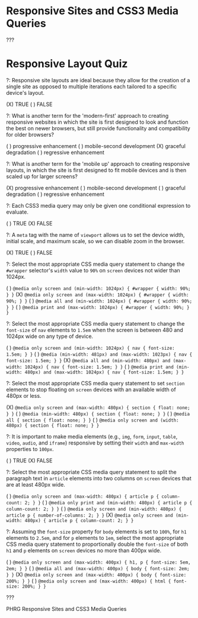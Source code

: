 # Responsive Sites and CSS3 Media Queries

???

# Responsive Layout Quiz

?: Responsive site layouts are ideal because they allow for the creation of a single site as opposed to multiple iterations each tailored to a specific device's layout.

(X) TRUE
( ) FALSE

?: What is another term for the 'modern-first' approach to creating responsive websites in which the site is first designed to look and function the best on newer browsers, but still provide functionality and compatibility for older browsers?

( ) progressive enhancement
( ) mobile-second development
(X) graceful degradation
( ) regressive enhancement

?: What is another term for the 'mobile up' approach to creating responsive layouts, in which the site is first designed to fit mobile devices and is then scaled up for larger screens?

(X) progressive enhancement
( ) mobile-second development
( ) graceful degradation
( ) regressive enhancement

?: Each CSS3 media query may only be given one conditional expression to evaluate.

( ) TRUE
(X) FALSE

?: A `meta` tag with the name of `viewport` allows us to set the device width, initial scale, and maximum scale, so we can disable zoom in the browser.

(X) TRUE
( ) FALSE

?: Select the most appropriate CSS media query statement to change the `#wrapper` selector's `width` value to `90%` on `screen` devices not wider than 1024px.

( ) `@media only screen and (min-width: 1024px) { #wrapper { width: 90%; } }`
(X) `@media only screen and (max-width: 1024px) { #wrapper { width: 90%; } }`
( ) `@media all and (min-width: 1024px) { #wrapper { width: 90%; } }`
( ) `@media print and (max-width: 1024px) { #wrapper { width: 90%; } }`

?: Select the most appropriate CSS media query statement to change the `font-size` of `nav` elements to `1.5em` when the screen is between 480 and 1024px wide on any type of device.

( ) `@media only screen and (min-width: 1024px) { nav { font-size: 1.5em; } }`
( ) `@media (min-width: 481px) and (max-width: 1023px) { nav { font-size: 1.5em; } }`
(X) `@media all and (min-width: 480px) and (max-width: 1024px) { nav { font-size: 1.5em; } }`
( ) `@media print and (min-width: 480px) and (max-width: 1024px) { nav { font-size: 1.5em; } }`

?: Select the most appropriate CSS media query statement to set `section` elements to stop floating on `screen` devices with an available width of 480px or less.

(X) `@media only screen and (max-width: 480px) { section { float: none; } }`
( ) `@media (min-width: 480px) { section { float: none; } }`
( ) `@media all { section { float: none; } }`
( ) `@media only screen and (width: 480px) { section { float: none; } }`

?: It is important to make media elements (e.g., `img`, `form`, `input`, `table`, `video`, `audio`, and `iframe`) responsive by setting their `width` and `max-width` properties to `100px`.

( ) TRUE
(X) FALSE

?: Select the most appropriate CSS media query statement to split the paragraph text in `article` elements into two columns on `screen` devices that are at least 480px wide.

( ) `@media only screen and (max-width: 480px) { article p { column-count: 2; } }`
( ) `@media only print and (min-width: 480px) { article p { column-count: 2; } }`
( ) `@media only screen and (min-width: 480px) { article p { number-of-columns: 2; } }`
(X) `@media only screen and (min-width: 480px) { article p { column-count: 2; } }`

?: Assuming the `font-size` property for `body` elements is set to `100%`, for `h1` elements to `2.5em`, and for `p` elements to `1em`, select the most appropriate CSS media query statement to proportionally double the `font-size` of both `h1` and `p` elements on `screen` devices no more than 400px wide.

( ) `@media only screen and (max-width: 400px) { h1, p { font-size: 5em, 2em; } }`
( ) `@media all and (max-width: 400px) { body { font-size: 2em; } }`
(X) `@media only screen and (max-width: 400px) { body { font-size: 200%; } }`
( ) `@media only screen and (max-width: 400px) { html { font-size: 200%; } }`

???

<p data-visibility='hidden'>PHRG Responsive Sites and CSS3 Media Queries</p>